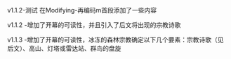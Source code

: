 v1.1.2-测试
在Modifying-再编码m首段添加了一些内容

v1.1.2
-增加了开幕的可读性，并且引入了后文将出现的宗教诗歌

v1.1.3
-增加了开幕的可读性，冰冻的森林宗教确定以下几个要素：宗教诗歌（见后文）、高山、灯塔或雷达站、群鸟的盘旋